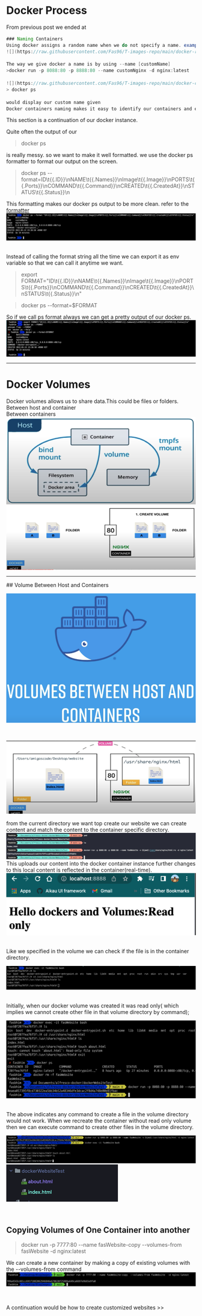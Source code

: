 # Docker Process

From previous post we ended at 
```java
### Naming Containers
Using docker assigns a random name when we do not specify a name. example is when we created nginx
![](https://raw.githubusercontent.com/Fas96/T-images-repo/main/docker-random-name.png)

The way we give docker a name is by using --name [customName]
>docker run -p 8088:80 -p 8888:80 --name customNginx -d nginx:latest

![](https://raw.githubusercontent.com/Fas96/T-images-repo/main/docker-custom-name-bash.png)
> docker ps

would display our custom name given
Docker containers naming makes it easy to identify our containers and easy to manage a container.
```

This section is a continuation of our docker instance.

Quite often the output of our
> docker ps

is really messy. so we want to make it well formatted. we use the docker ps formatter to format our output on the screen.
> docker ps --format=ID\t{{.ID}}\nNAME\t{{.Names}}\nImage\t{{.Image}}\nPORTS\t{{.Ports}}\nCOMMAND\t{{.Command}}\nCREATED\t{{.CreatedAt}}\nSTATUS\t{{.Status}}\n

This formatting makes our docker ps output to be more clean. refer to the <a href="https://pastebin.com/XLJGkqhj">formatter</a>  <br>
![](https://raw.githubusercontent.com/Fas96/T-images-repo/main/docker-ps-format-main.png)

<br>
Instead of calling the format string all the time we can export it as env variable so that we can call it anytime we want.

>export FORMAT="ID\t{{.ID}}\nNAME\t{{.Names}}\nImage\t{{.Image}}\nPORTS\t{{.Ports}}\nCOMMAND\t{{.Command}}\nCREATED\t{{.CreatedAt}}\nSTATUS\t{{.Status}}\n"

> docker ps --format=$FORMAT

So if we call ps format always we can get a pretty output of our docker ps.
![](https://raw.githubusercontent.com/Fas96/T-images-repo/main/docker-ps-env-variable.png) 
<br>

___
# Docker Volumes

Docker volumes allows us to share data.This could be files or folders.<br>
Between host and container<br>
Between containers<br>
![](https://raw.githubusercontent.com/Fas96/T-images-repo/main/docker-volumes-explain.png)
<br>
![](https://raw.githubusercontent.com/Fas96/T-images-repo/main/docker-volume-host-container.png)

<hr>
## Volume Between Host and Containers

![](https://raw.githubusercontent.com/Fas96/T-images-repo/main/docker-volumes-host-container.png)

<br>

![](https://raw.githubusercontent.com/Fas96/T-images-repo/main/docker-volume-user-container-dir.png)


from the current directory we want top create our website we can create content 
and match the content to the container specific directory.
<br>
![](https://raw.githubusercontent.com/Fas96/T-images-repo/main/docker-run-with-volume.png)
<br>
This uploads our content into the docker container instance further changes to this local content
is reflected in the container(real-time).
<br>
![](https://raw.githubusercontent.com/Fas96/T-images-repo/main/docker-volume-real-time-changes.png)

<br>
Like we specified in the volume we can check if the file is in the container directory.
<br>

![](https://raw.githubusercontent.com/Fas96/T-images-repo/main/docker-check-volume-file.png)

<br>
Initially, when our docker volume was created it was read only( which implies we cannot create other file in that volume directory by command);

![](https://raw.githubusercontent.com/Fas96/T-images-repo/main/docker-read-only-volume-directory.png)

<br>
The above indicates any command to create a file in the volume directory would not work.
When we recreate the container without read only volume then we can execute command to create other files in
the volume directory.

![](https://raw.githubusercontent.com/Fas96/T-images-repo/main/docker-write-permission-volume-directory.png)
<br>
![](https://raw.githubusercontent.com/Fas96/T-images-repo/main/docker-host-directory-copy-of-container-file.png)

<br>

## Copying Volumes of One Container into another
>  docker run -p 7777:80 --name fasWebsite-copy  --volumes-from fasWebsite  -d nginx:latest

We can create a new container by making a copy of existing volumes with the --volumes-from command
![](https://raw.githubusercontent.com/Fas96/T-images-repo/main/docker-volume-from-exisiting-container.png)


<br>

A continuation would be how to create customized websites >>